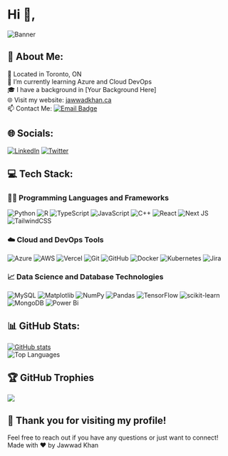 
# Hi 👋,
![Banner](https://i.imgur.com/2BO2dfo.png)

## 💫 About Me:
🚩 Located in Toronto, ON  
🌱 I’m currently learning Azure and Cloud DevOps  
🎓 I have a background in [Your Background Here]  
🌐 Visit my website: [jawwadkhan.ca](https://jawwadkhan.ca)  
📫 Contact Me: [![Email Badge](https://img.shields.io/badge/jawwad1809@gmail.com-D14836?style=for-the-badge&logo=gmail&logoColor=white)](mailto:jawwad1809@gmail.com)  

## 🌐 Socials:
[![LinkedIn](https://img.shields.io/badge/LinkedIn-%230077B5.svg?logo=linkedin&logoColor=white)](https://linkedin.com/in/jawwad77) 
[![Twitter](https://img.shields.io/badge/Twitter-%2300acee.svg?logo=twitter&logoColor=white)](https://twitter.com/yourprofile)

## 💻 Tech Stack:
### 🧑‍💻 Programming Languages and Frameworks
![Python](https://img.shields.io/badge/python-3670A0?style=for-the-badge&logo=python&logoColor=ffdd54) ![R](https://img.shields.io/badge/r-%23276DC3.svg?style=for-the-badge&logo=r&logoColor=white) ![TypeScript](https://img.shields.io/badge/typescript-%23007ACC.svg?style=for-the-badge&logo=typescript&logoColor=white) ![JavaScript](https://img.shields.io/badge/javascript-%23323330.svg?style=for-the-badge&logo=javascript&logoColor=%23F7DF1E) ![C++](https://img.shields.io/badge/c++-%2300599C.svg?style=for-the-badge&logo=c%2B%2B&logoColor=white) ![React](https://img.shields.io/badge/react-%2320232a.svg?style=for-the-badge&logo=react&logoColor=%2361DAFB) ![Next JS](https://img.shields.io/badge/Next-black?style=for-the-badge&logo=next.js&logoColor=white) ![TailwindCSS](https://img.shields.io/badge/tailwindcss-%2338B2AC.svg?style=for-the-badge&logo=tailwind-css&logoColor=white)

### ☁️ Cloud and DevOps Tools
![Azure](https://img.shields.io/badge/azure-%230072C6.svg?style=for-the-badge&logo=microsoftazure&logoColor=white) ![AWS](https://img.shields.io/badge/AWS-%23FF9900.svg?style=for-the-badge&logo=amazon-aws&logoColor=white) ![Vercel](https://img.shields.io/badge/vercel-%23000000.svg?style=for-the-badge&logo=vercel&logoColor=white) ![Git](https://img.shields.io/badge/git-%23F05033.svg?style=for-the-badge&logo=git&logoColor=white) ![GitHub](https://img.shields.io/badge/github-%23121011.svg?style=for-the-badge&logo=github&logoColor=white) ![Docker](https://img.shields.io/badge/docker-%230db7ed.svg?style=for-the-badge&logo=docker&logoColor=white) ![Kubernetes](https://img.shields.io/badge/kubernetes-%23326ce5.svg?style=for-the-badge&logo=kubernetes&logoColor=white) ![Jira](https://img.shields.io/badge/jira-%230A0FFF.svg?style=for-the-badge&logo=jira&logoColor=white) 

### 📈 Data Science and Database Technologies
![MySQL](https://img.shields.io/badge/mysql-4479A1.svg?style=for-the-badge&logo=mysql&logoColor=white) ![Matplotlib](https://img.shields.io/badge/Matplotlib-%23ffffff.svg?style=for-the-badge&logo=Matplotlib&logoColor=black) ![NumPy](https://img.shields.io/badge/numpy-%23013243.svg?style=for-the-badge&logo=numpy&logoColor=white) ![Pandas](https://img.shields.io/badge/pandas-%23150458.svg?style=for-the-badge&logo=pandas&logoColor=white) ![TensorFlow](https://img.shields.io/badge/TensorFlow-%23FF6F00.svg?style=for-the-badge&logo=TensorFlow&logoColor=white) ![scikit-learn](https://img.shields.io/badge/scikit--learn-%23F7931E.svg?style=for-the-badge&logo=scikit-learn&logoColor=white) ![MongoDB](https://img.shields.io/badge/MongoDB-%234ea94b.svg?style=for-the-badge&logo=mongodb&logoColor=white) ![Power Bi](https://img.shields.io/badge/power_bi-F2C811?style=for-the-badge&logo=powerbi&logoColor=black)

## 📊 GitHub Stats:
[![GitHub stats](https://github-readme-stats.vercel.app/api?username=jawwadk&rank_icon=github&count_private=true&include_all_commits=true&show_icons=true&theme=tokyonight)](https://github.com/anuraghazra/github-readme-stats)  
![Top Languages](https://github-readme-stats.vercel.app/api/top-langs/?username=jawwadk&layout=donut&theme=tokyonight)

## 🏆 GitHub Trophies
![](https://github-profile-trophy.vercel.app/?username=JawwadK&theme=radical&no-frame=false&no-bg=true&margin-w=4)

## 🙏 Thank you for visiting my profile!
Feel free to reach out if you have any questions or just want to connect!  
Made with ❤️ by Jawwad Khan
